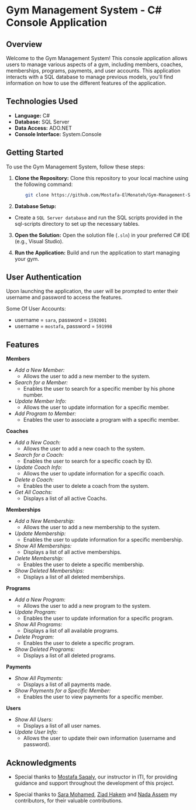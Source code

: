 # Gym Management System - C# Console Application

## Overview

Welcome to the Gym Management System! This console application allows users to manage various aspects of a gym, including members, coaches, memberships, programs, payments, and user accounts. This application interacts with a SQL database to manage previous models, you'll find information on how to use the different features of the application.

## Technologies Used
- **Language:** C#
- **Database:** SQL Server
- **Data Access:** ADO.NET
- **Console Interface:** System.Console

## Getting Started
To use the Gym Management System, follow these steps:

1. **Clone the Repository:**
Clone this repository to your local machine using the following command:
    ```bash
        git clone https://github.com/Mostafa-ElMonateh/Gym-Management-System.git
    ```

2. **Database Setup:**
- Create a `SQL Server database` and run the SQL scripts provided in the sql-scripts directory to set up the necessary tables.

3. **Open the Solution:**
Open the solution file (`.sln`) in your preferred C# IDE (e.g., Visual Studio).

3. **Run the Application:**
Build and run the application to start managing your gym.

## User Authentication
Upon launching the application, the user will be prompted to enter their username and password to access the features.

Some Of User Accounts:
- username = `sara`, password = `1592001`
- username = `mostafa`, password = `591998`

## Features
**Members**
- *Add a New Member:*
    - Allows the user to add a new member to the system.
- *Search for a Member:*
    - Enables the user to search for a specific member by his phone number.
- *Update Member Info:*
    - Allows the user to update information for a specific member.
- *Add Program to Member:*
    - Enables the user to associate a program with a specific member.

**Coaches**
- *Add a New Coach:*
    - Allows the user to add a new coach to the system.
- *Search for a Coach:*
    - Enables the user to search for a specific coach by ID.
- *Update Coach Info:*
    - Allows the user to update information for a specific coach.
- *Delete a Coach:*
    - Enables the user to delete a coach from the system.
- *Get All Coachs:*
    - Displays a list of all active Coachs.

**Memberships**
- *Add a New Membership:*
    - Allows the user to add a new membership to the system.
- *Update Membership:*
    - Enables the user to update information for a specific membership.
- *Show All Memberships:*
    - Displays a list of all active memberships.
- *Delete Membership:*
    - Enables the user to delete a specific membership.
- *Show Deleted Memberships:*
    - Displays a list of all deleted memberships.

**Programs**
- *Add a New Program:*
    - Allows the user to add a new program to the system.
- *Update Program:*
    - Enables the user to update information for a specific program.
- *Show All Programs:*
    - Displays a list of all available programs.
- *Delete Program:*
    - Enables the user to delete a specific program.
- *Show Deleted Programs:*
    - Displays a list of all deleted programs.

**Payments**
- *Show All Payments:*
    - Displays a list of all payments made.
- *Show Payments for a Specific Member:*
    - Enables the user to view payments for a specific member.

**Users**
- *Show All Users:*
    - Displays a list of all user names.
- *Update User Info:*
    - Allows the user to update their own information (username and password).

## Acknowledgments

- Special thanks to [Mostafa Saqaly](https://www.linkedin.com/in/mostafa-saqly/), our instructor in ITI, for providing guidance and support throughout the development of this project.

- Special thanks to [Sara Mohamed](https://github.com/Saramohamed13), [Ziad Hakem](https://github.com/ZiadHakem) and [Nada Assem](https://github.com/Nada-Assem) my contributors, for their valuable contributions.
